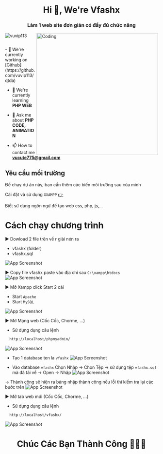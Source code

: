 <h1 align="center">Hi 💓, We're Vfashx</h1>
<h3 align="center">Làm 1 web site đơn giản có đầy đủ chức năng</h3>
<img align="right" alt="Coding" width="400" src="https://images.viblo.asia/ed71aca0-f6a4-42f3-8765-2747dd6fb4e2.gif">
<p align="left"> <img src="https://komarev.com/ghpvc/?username=vuvip113&label=Profile%20views&color=0e75b6&style=flat" alt="vuvip113" /> </p>
<p align="left"> <a href="https://twitter.com/" target="blank"><img src="https://img.shields.io/twitter/follow/?logo=twitter&style=for-the-badge" alt="" /></a> </p>
- 🔭 We're currently working on [Github](https://github.com/vuvip113/qtda)

- 🌱 We're currently learning **PHP WEB**

- 💬 Ask me about **PHP CODE, ANIMATION**

- 📫 How to contact me **vucute775@gmail.com**


## Yêu cầu mồi trường

Để chạy dự án này, bạn cần thêm các biến môi trường sau của mình

Cài đặt và sử dụng `XXAMPP` [👉](https://choosealicense.com/licenses/mit/)

Biết sử dụng ngôn ngử để tạo web css, php, js,...


# Cách chạy chương trình

▶️ Dowload 2 file trên về r giải nén ra
 + vfashx (folder)
 + vfashx.sql

![App Screenshot](https://lh3.googleusercontent.com/pw/AJFCJaVhzUjwLKV3gK3hxkaiolOhSlxhEfnGBNpDc6cqXmaEyfXrxJtJmeMJoL69_chXWp5kxUpudX3tsu5nKzy8aY5A37I7xqhVjCtYhJYMax1Q2Cklyl4it5c_xm92tcOXffL-LyGoLgkHbyFcN8UqG9ibYJq1zw6iZOOUXdZ1E5HR1Unp55A8YDXy3dmzCeaCijcoP8PQIhv84k6w0WFYIf_7sENwq9QHkE5vcZD7pnCWbla03VdzOQBO3pf2ONL0gPHJgUOhARd94jABay5Ao1A1sGfZ9mtaKrxs1vJ2HyrE838xYZpTS3CyT__F-OTbP-Y7C7UPj46O33uNv6dSdqnWXy5Rx7vxiGlt5CZc2WXP7JHleFpFKhQOaunCxIwv11d_pA6Car-EybzTipARsDp1GQ2CJF99JzY2LdF4Oya8XRmPxPBvDjrDjWmAUbOzMglXZ0rFClTX10oC3HOzNJ1SstCrEf_oTyOc6AE9VRbcaQkSFaejSCFIFYsHKBtGV84oVCZdzFT84k0MHq1OqUZjGCzs_v-yGNWw29ePuJyqjQaC8oeBfRtGugKXttnKDHZvYMuH02v-9ftN6TejJnZL66za8vMk6h5Ly8VpvJYm441pW2bqsQ30Z4UQs73cBdGetSX4MVBCUmWB9xzDrWHKJZOr2HQ3_Z-tMwVztiNoBwj05ZIfKi69dS6E2acxxdBk8T8L_ocZqVEQilpjYO8K2RsirsHGTIaL4OpQevWZImqF4liH_4HkyeXP_Tidmio3ibwefZd05meuXmaESKVPsF0TT1MhnpOTVZ36jQ35GMxhLgMcRLeUGpaEoqiT-fw497Ol9blqOMW4Ovtzi3eP45TuhMVsAe138P8-IdUlDhzp1LHn8KGV5MlnhdtgNXdMPLZfOU0AyKGcrI_U27qxVekJFbuEpwbpkJqJ0rIlrxp1Qz8CyGZASg39KmS-e-xmLsdNSMA5t5KdyHpYkQtNiARnQHBFA0o=w457-h444-s-no?authuser=1)

▶️ Copy file vfashx paste vào địa chỉ sau `C:\xampp\htdocs`
![App Screenshot](https://lh3.googleusercontent.com/pw/AJFCJaX4yCCLTJsxPNIvqqELvJm5naFTrtM-G5K-nI7gPw2G7Chr76QNQpvCzC4Te83z6ZvnJ8REIu7nbpRmfkWBkrMzqqh-SaUjR-7sMhOXvqxEOfTV37Ye_OEufRt7GkS0frMq2ur0K-MoD5wVULId1SfA5iveT5S90j-UCvBXyUfis2z0_499PEnxxPlrD9V-DdjTv4NPIo_0PD-NLvPyFiyAn983RAbCdpLqrZJvZOiSP4PAcEn57mG5O-8ypYKd7TeFvQb_ibv_BWARO7hCVoaRrTHnvXQl3RiIo7GdZ4fbjvdX2FntqHGyMZmhkodJ3ewOb9X9qDFcsNuVKXQ9M_QTekJZjNhPBQJUOtuzVyqbgnDsTVoru-n5rWglxKFXoKDPsBlGOgpFm1RZP63JAHjeU91qow8t5vm3CufEACCcGmd_ssRQ8lU9HUrSOXJIoGRvl8LGfsEcYqTpU2JzIPmqPnkI2vGs2Bh38IDpuSsPOuRg-Vq5hh6PkxKoXJrdvNXYaNAHiOfD6IrOBnMcsBOkFhUCjPovOtqwPNzKqtMb9UkhaDg-QYk7gvSC-5qZc88ApawpRd0JaviQfaIXVpeytHkBue6_B6vq8jG8SLiWk_6zNKtNo0BjqBnwwqMZ709Mi30kPftvJFkTm_JYxgFG_6qfTwjPzQtPfv8JYpDolxcF52TU_UsGNIYIhf43yiqYHYLcbod-ewx-9iAEeRMOH-iqJmo-eUFioW0lF7xTWKYqBDPMdNcBQ7WGe2EiBu51cvA6yYJgkVo-N9H7_8Huq4WEcOwG8MxijULS4_jlpCd_mRp7i-nMU5r--Jm76KoGldUBp4ln9k9R1cKfqp79MeD3f6dQvmQNXFdhL2CWGOHmv03w71ap0ShxbPMdhhuIgonwrIxyWDmIvvQFVz80od802Kp1VQGHfk9aLOeJjmXT-aC_lA0bXU9knKeB-_B0VlLsMQYxYqfKixkG2ZqZH2Qyo9_komM=w1113-h459-s-no?authuser=1)

▶️ Mở Xampp click Start 2 cái 
+ Start `Apache`
+ Start `MySQL`

![App Screenshot](https://lh3.googleusercontent.com/pw/AJFCJaUmXv6kNLLXnrdBgCxByViLkVTQS18QczOuyj_-7AnlYMZJpi2R-c7nMjLpd6X6_XQtpfOnaN_xMJ2slHb0VZVfwadIndAu80qJw50imTdXNZv-2Wm2MSgOU8KjfGXteO-cEULOnp0MK91xKe_9l2tQqxQFWfrxUuZOSe8ICT9IuFjEoAhY4QXpPGdDtzYo1NAipj7RPriPbr_E9NcTXgBAEMtY0_IQjxwJm6kfkcYQJJCOaycD5KmNIqfLj1cMvnYjG8jak6h9qK2C_OmUs7dojb6VS7pnOG8o0bWMccUtLQfOP4J-Col8GE6MHZPL86HtxRguvRmxI-2Z7O8gSuP8H6zJwFaFN5SrMDT8duElR7048uHEEaZRTV1NJbAANhO0sK5OmtROAR1XRL5Q9G6zlXGZgziekVamN_55zfTL07lC7adrDPYJhAddcc4m8sPOqHjSIrGe1xrxX3YR1AdnhSPjGIxOXTKcIrpwJBO5ZOfXd52cCBZTQ19iiqBWcQRz-kxHXcWzWinsvDk-U6ni3ksJQw_o-Q3R7nRKtAL6qOG-CkhNm7fi1LCs_tQlVevO77fwunAqPseR8Gq9E3z9YnSP5Q17AlcEQa735kJoe96G2Li9jiI1yvssJvNEInITS_MV4J-7fTsCwSi_wQD7tB1r8F_nEnL4wmfr9aPTEl__C__nvNm2zMy4_nqd9OcN5WxVyMFa76g5ppLVILetvF9GpZ3K0I-7y0h136HTlVuGf4Vo37iETll7u7AbwzhbOlBtvV-NTno6jZD_SOjHeX6CYBQIPmY0EHPzWDMglLPJCZpiYeeYUPsCGP9cxtc4wzYNIWHBwQwuzhXCc7shRPwzLdpDro_hxpYXprWYbSNyaSPJEE1VKa1ZxHbGcmWn4c52EG9ItCG_ntQUHGk2YSZg-BESipiqx7SB7MyiYYHFYHuCE7L-Ol1kEgHqu5Ezj7NyKBQH_g5mw1gw9jeFHtLF1bOV56s=w667-h434-s-no?authuser=1)

▶️ Mở Mạng web (Cốc Cốc, Chorme, ...)
- Sử dụng dụng câu lệnh 
```bash
  http://localhost/phpmyadmin/
```
![App Screenshot](https://lh3.googleusercontent.com/pw/AJFCJaWegG6cjLMvWA0aKOuCsJA5OojdxhrjenMzwkZtF5t8z1WB0C4fLQ35JA2X-VFoybL4Zt1W_8zIhKwlWCKmw51Y7Mqf0Aze1ugl1O2etGhIlRHiZEbXvIwiaaAzbQdFYKWeOmBpB5Tib4W-jWmNWjfRxW5Ke7J1HIRVK2ZWJAylY6o61WYa1vP5I7xsCGEYWSU9D3OIpNjSgY8Vr0GQb-s-YWPf5oRWUhw5AIPRu4A2vwoAu34onewIuGmr76yqyWWV9yP9zXkXLYdpsJHDwufNCrzzLz1lqaLiM4_YlP020iuStSeClaetpK8d7xYb0sebJ-HgTXXE89DD-53iE1sleuSqL6pAW4msXRO24Fm7ZlTv4N11h8pzfNmR5duF0cJCnhZr9bzZ3y1UTU4YXVg_9LIJEg9xoVJvj4yZZSkiBddyAaK-ew18Mhjbhj4sSplv_lQERUzmSpZxooYn4wowJKhQe60LNGC-LBiARffPmhR07mx3Gjww75_T1c4FEPDr8ni2SJ7tGA4h4aD56enNDDvR0nhyr2Diw5UkdOCNIfOnPcFQJcJzoJP7dUYZIfBac4ZCulw8-BnmGNE0B33Aqdemu7d2Ls6TLa693KQrqybrbZTGLLgOJCSFjJTj_y1XNiepc4wKMXJkurjuEmJNUKMZ0GbBYRJVyv2Fbne8OrtkfX1BgkuhaGmscjHfV6xsdxFNKjCNJkdZSW8oBfICXNGYE63ScO0LCwmlh-75tpUcDAc4Ze7pZjguLilMCrUYnyK9VGfhvp23jbVpMzSRBlHfaBO1Yvcd94w-qxa34S_1Xup5pueJeriys74p3srI9UK5JNjJXpK1KfmIbExCYCXrbHmJk5S72yZVjCUENpzFi0WYiOnygRiBsneQcbyjchi1FyGUj_14x6Kl9q2DpIuGixthRc8G0oKOVdc-8r4r-ZImBt3qeFbqLUFQP_zqieOQPLT-LPSqqTQwDUYKsyQakAUwkes=w409-h76-s-no?authuser=1)
- Tạo 1 database ten la `vfashx` 
![App Screenshot](https://lh3.googleusercontent.com/pw/AJFCJaXxysVMYpG4t153WEswN1cRYeREfhmq5j0WIi_8gzzURJZJCw1PbLIVaL0b9bqGUPh067LZOo9V3lIMDDY0YgmxHBVlld9lMHY16KHaZZ3oY5RDaPyEMKU1C3sA2Lot5OkWGv5yppLjNoEjgtVK7Yjz7lTeKDaiiNpypcWsWofUnMz1D76tPcI8v9LVnUkuPn7MXoZDQe0PLNrSn03KRiJbmkxF2nvG2DsNIJQaXCWUZxjzjl3NFaH8J_aNUFvvhBw8CHIPCEsV4NpCr2MVaO9iUVoEKpZxSfFlFcjVSfSnMAZ6cqkvxDiSgksktcMBxMJTg5B-B4TRs5AdbBtQx7aLs9ZYZJWODeAF4Jx0mSzeuPRX2wch3Bs6JQaFgr73ROQq3m_axDsP_xcDiLZyFSvCU0hXDawsprdRKOF-GUbmrVNzed1bIAyX8Dh50JIcHlLOaHjYN8yfaMWWYXlt-5gF7pBWuW1_1S6WOgTBP2tNCCDY1TYVuzDz0t1IV_mOPykg4Ivf9dFRzZ8TklkWSwY6AUwwJvRiGVKgxZtx2JWs0yM1NHoRnvgQp3aY9flZj0OahfFMS69LKttBO1PdVBsLaSyQ6vorZUG06Y9_-RQaPoyz9YSpUghHqZhQUoPbKQFZuDIRoZ_xPw7TVstSu3pUydtK-7NP2uVy25VPpUhX6nHBp5szv-RAqXwEdB3SfZCE4anibBrt9f23R3ck0c93l0e-hxAE2d8_bMkTCIqlwm_6Qk9PEG0lvKWaPx3-xdDBb3BBVebCml0YT8_6PIVr12OP-70dJX4Ae5lX6tbLON0CSkoxQYPAeRtjd4opW9qHBdvvBcudRvuUW_Kx6DOSyfNG9W6dDs_Ai_fPeSNAXCnUWfzYK-tvnCQwstgPJKf3ZvZltF7cYuHhd--k2As2MFsWEpC5Q9f18ashBgoIUYenzBdMYD5jN_SiGv20igELk_Q04xLYo3ggVoVP-uCAsyrcezWj-A4=w1687-h949-s-no?authuser=1)

- Vào database `vfashx` Chọn Nhập -> Chọn Tệp -> sử dụng tệp `vfashx.sql` mà đã tải về -> Open -> Nhập
![App Screenshot](https://lh3.googleusercontent.com/pw/AJFCJaXJ6v9GGL3PVUD5H2qnIC-tUI-4oFidsnROMAjsYTeQubWMugIjmViiCFSYwmigCD8_D6-OjTBqdJROBaO6czlhToyQnIE62SeEddrpAzC5hv0K9VuA43lRWoG36miF2tBWio86Joihmbv6s8lODLPT4ilUJo-I28M7p7j4Tw14sUXeWvRHICKjWd3ZRbNT-UHM2a3UKKJJEBDBQT8qSqehV9m5XZc4pUxXA6XimmykjJJzN4epmqszEzncSCOpBWBRSBx1mapN-W4BWi_D_8vJVNr9_mFCcBeyZVehPvHajgRUe8SaxBDv_Qw1L_9T9USAD02X20ddTxB2YmAth6XHbZ5hO7MQIoi9N1Tp-JtXy4Kr-aJe8xUPelDe1WIlfSvJ2yb5Ac0dz2_N2oKY51dimaSIp7du4CI0F80FPrwrHFQsNjzBl2efFapkGEB4ZXckG64qzYlFB8N78oQQvUODMy9XSbTEiartFKq_b2dPrTQZqN_HNZeogqcILk-PQszzEuxFo2zKzrqAH95W7V5smQ8-nboxJY0KXfMOLhFDcW-FVi-rSQjnU54Hh0l21AiIinmSoTq4fkkJ4R8tLNV1NYOad0YZ2D8tQ5bozcBQoG-L76suTm3uzsTuoGJ9m_hom_N_Q5DVZBC5lPEHKUblRJi9my_2EME-bv9EJsInI3lj5NYvZDig2U1_04VWA46lTRIwXJnMmikN8-0Hz23Ln4TFcOx-sKdkU1IUXFTHeHstSdLmcESi1K3-BpHj5jLyieKc9h4zroezEkHB_LBvOznJNBnwcuGB-XlixvVmbaZmyhmx5ZxzIG2LxinjkCljUc_IfQr9tIVQ4-3Oi802rSxnTzonqpSNK522DQW7A9iMXapZ_4FeGwfC7I_L6Y9Q35plc0ggaSwKIqYzI-Tt-gdMlV3tEqr0IO95a6OkSy95Q0Jt0uLs8XtmNKSED2CZO-zqcntJ3TNYn6b0GF7MZfSO-lzizeU=w1494-h897-s-no?authuser=1)

-> Thành công sẽ hiện ra bảng nhập thành công nếu lỗi thì kiểm tra lại các bước trên 
![App Screenshot](https://lh3.googleusercontent.com/pw/AJFCJaU4-6dwsVonwdqLVLEg04X25sGbR0tg-O9G__bFZXesG0pYC0L0sdgjCxjQqiqYyGoE57VZqNlQJC9sI7O5AX582AzwnhD6U7w7JIPnqahu1E1-S3zG91Qp0kXfPZvV0NItrd_HZemW405QC7blJhHb3kFwZiN-8R0sDtZWB8EaOz2MnnHlbH2oZQehTpFywZf5RkS1PGJ13UBPuGicuqhe7tr4S77IDJp2AoQp2A0COyqsbg4glIRgG6RvmJXN-b_XBDJJuOjXlAU_gj5BsS0zLVEKpIe1-yUSiuL3LzkdimMfxlo72kPNaVNon6iMQiJPseZMe-IznbqR_PBNaVLI6thCme_m5tcASiIWsUu3NLCGlJFeqsswgjZgx3yg-h2XJzO59457KKscMvtDv9p7cH73z7L-u6Ew0NI3LWw5E1WYl15-gSsmJVlb_lAMp4SWkbtLspslMnE6z1yEjj3O28CreVj0Ozq58RKWQVGLmN_n2D90ZQtdVBP_LY1j4l0ID93v6whZI08EcmE-fr8KjgKwN9esF5rStv6q7_KiwHv4nWmV35epj1dM2wkjGycMFJC9iy8mkyBUhe4Llp8qlIjvkj-12kpvwbKBxtsjbPKgKpKM2dlvASbDv2WkgG_HoXOE6iTuS0xBUoRlxtl_6PLdDiKFkLsp4y-6rZvCIyqkEc7bX-MwtCe8tukubB6Qxr2pKkQ_0UBlpSRF518tpsCX4KVCT7yhIextdb4ewx_f_XkifDKKG9otE1Ma3fgRiNNSdblz-fxvJWR2bSTNJkNoV9zTfJEavN_xg8VC2BJsaK6IqWN0jgO6xhqAscyIENwK4-_qVZ-XAmVLJuJTjZ6H3-R2cyT3LqNwzeYofrmGO_4MDeeoGYk4fJmdiz4JyCHsCE83HBB8s9o5MOLvaUZE7Jrjj4j7IS3ZOGoTjHrMBN2U_RKPqvVqRREo_kx0prGRrsVtyTzETL5b_XQtAvZdVuy6zuA=w1440-h509-no?authuser=1)

▶️ Mở tab web mới (Cốc Cốc, Chorme, ...)
- Sử dụng dụng câu lệnh 
```bash
  http://localhost/vfashx/
```
![App Screenshot](https://lh3.googleusercontent.com/pw/AJFCJaVKJ62jX-t-u3OWycca0BuPoULXps1c4X3BaRqlwGaZcmzSWxIKIfzEH4FRSQMUB6rvxQ6fe6O7h53GKU24gvG8NQy3UbHURmml7xSR2OQBPXdE9ikINyzIkUScqb4roxli7rKEM7a4IdoedcYO6JT_zyT3aTw4edj9CBnQTn8kwNDxf5FVEUPDDaQQz8DnmmW8aBvgDO7dwDoblf3QR_cl3OwhdEq0fBFXqp_g5P7vTOY-wgMhCA5ufEpXmLXHKQWsj6v3LxTGGXE2_cdhrsrlJvdwxNuyOHo8WFfKPG5q6jp4gT1X6gKHvKBrfWwGoBjsW1JtXxFr7blNiXatM3WQW6P-CdV7IAQt92Ve3xidzGJCAKEV8kWoOnI8rdbR9TjIGsJo5C029cxwefEShgZe2GpxP7IS4onuAEvilGwlBTfO2ozvD2FYBKMLk-IZ1mgCgsqeVG7EiQzM8S2ykCgzasep8nciyxMSAoZHTwVT-ef7fEP-1JsYUGEhPCze7aEP_hWL0gcz72DlOJCw_9x4u4ZtzqO05so1DyLwxZ8iwCfHQkaUxqvZHDFLwB79mKJ8s8BLx9YCbrRTlDiSHO3OurV_1W3kYG_gE2DhO9eEmH9SjxpmLpfZb3kmRturxWQP7nRQPoUib4E2SxbVWgIJXO8tzq86stUDnKSPRUPiuJsx1nvYJWM1Dt6BvSFFk9hHSVdMRokV6MV_GSBPaIyjdZ6J-UsQKiU5pqg2Mw08gPFN5Jl_-VeYCumIqYEVBBKtuVS4gppgoCS20dOXnp7-7TNb6JBOBomO5z-sVfpHZ5hdjLIYqqDDowdSSuHGRU04BocgYqlp2CUxlBXlVgN8qP9QYUcw4VNCBr6i85YTQmHrqLO54f0JJXDtOpBJJN11Cf1Cr6lDDUCg5kYX7POQAZ7mbeZvNBCvbMIM35wBfsQmmSiXxrRNRx09ApSlBLW56OhXv2xoD0SjlLOGjYgUQf2AOk5Ozkg=w1879-h946-s-no?authuser=1)

<h1 align="center">Chúc Các Bạn Thành Công 👋👋👋</h1>
